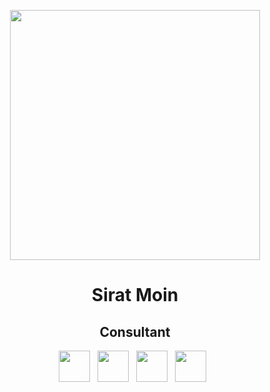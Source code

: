 <p align="center">
<img src="img/bot.png" height="400">

<h1 align="center">Sirat Moin</h1>

<h2 align="center">Consultant</h2>

<p align='center'>
  <a href="siratmoin@gmail.com"><img height="50" src="img/gmail.png?raw=true"></a>&nbsp;&nbsp;
  <a href="https://www.linkedin.com/in/sirat_moin"><img height="50" src="img/linkedin.png?raw=true"></a>&nbsp;&nbsp;
  <a href="https://medium.com/@sirat"><img height="50" src="img/medium.png?raw=true"></a>&nbsp;&nbsp;
  <a href="https://twitter.com/siratmoin"><img height="50" src="img/twitter.png?raw=true"></a>&nbsp;&nbsp;
</p>
</p>
